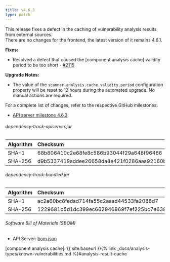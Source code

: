 ```yaml
---
title: v4.6.3
type: patch
---
```


This release fixes a defect in the caching of vulnerability analysis results from external sources.  
There are no changes for the frontend, the latest version of it remains 4.6.1.

**Fixes:**

* Resolved a defect that caused the [component analysis cache] validity period to be too short - [#2115]

**Upgrade Notes:**

* The value of the `scanner.analysis.cache.validity.period` configuration property will be reset to 12 hours
during the automated upgrade. No manual actions are required.

For a complete list of changes, refer to the respective GitHub milestones:

* [API server milestone 4.6.3](https://github.com/DependencyTrack/dependency-track/milestone/30?closed=1)

###### dependency-track-apiserver.jar

| Algorithm | Checksum                                                         |
|:----------|:-----------------------------------------------------------------|
| SHA-1     | 68b806410c2e68fe8c586b93044f29a648f96466                         |
| SHA-256   | d9b5337419addee26658da8e421f0286aaa92160b8f6f85caca83aa1a328611f |

###### dependency-track-bundled.jar

| Algorithm | Checksum                                                         |
|:----------|:-----------------------------------------------------------------|
| SHA-1     | ac2a60bc8fedad714fa55c2aaad44533fa2086d7                         |
| SHA-256   | 1229681b5d1dc399ec662946969f7ef225bc7e6381861d8eb35e31d431b25714 |

###### Software Bill of Materials (SBOM)

* API Server: [bom.json](https://github.com/DependencyTrack/dependency-track/releases/download/4.6.3/bom.json)

[#2115]: https://github.com/DependencyTrack/dependency-track/issues/2115
[component analysis cache]: {{ site.baseurl }}{% link _docs/analysis-types/known-vulnerabilities.md %}#analysis-result-cache
